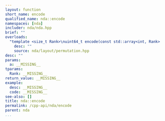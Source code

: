 ```yaml
---
layout: function
short_name: encode
qualified_name: nda::encode
namespaces: [nda]
includer: nda/nda.hpp
brief: ""
overloads:
  "template <size_t Rank>\nuint64_t encode(const std::array<int, Rank> & a)":
    desc: ""
    source: nda/layout/permutation.hpp
desc: ""
params:
  a: __MISSING__
tparams:
  Rank: __MISSING__
return_value: __MISSING__
example:
  desc: __MISSING__
  code: __MISSING__
see-also: []
title: nda::encode
permalink: /cpp-api/nda/encode
parent: nda
...
```


